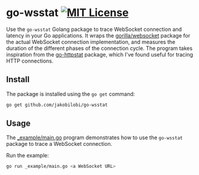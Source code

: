 # go-wsstat [![MIT License](http://img.shields.io/badge/license-MIT-blue.svg?style=flat-square)][license]

[license]: /LICENSE

Use the `go-wsstat` Golang package to trace WebSocket connection and latency in your Go applications. It wraps the [gorilla/websocket](https://pkg.go.dev/github.com/gorilla/websocket) package for the actual WebSocket connection implementation, and measures the duration of the different phases of the connection cycle. The program takes inspiration from the [go-httpstat](https://github.com/tcnksm/go-httpstat) package, which I've found useful for tracing HTTP connections.

## Install

The package is installed using the `go get` command:

```bash
go get github.com/jakobilobi/go-wsstat
```

## Usage

The [_example/main.go](./_example/main.go) program demonstrates how to use the `go-wsstat` package to trace a WebSocket connection.

Run the example:

```bash
go run _example/main.go <a WebSocket URL>
```
